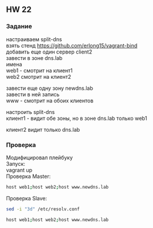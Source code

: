 ## HW 22  

### Задание

настраиваем split-dns  
взять стенд https://github.com/erlong15/vagrant-bind  
добавить еще один сервер client2  
завести в зоне dns.lab  
имена  
web1 - смотрит на клиент1  
web2 смотрит на клиент2  

завести еще одну зону newdns.lab  
завести в ней запись  
www - смотрит на обоих клиентов  

настроить split-dns  
клиент1 - видит обе зоны, но в зоне dns.lab только web1  

клиент2 видит только dns.lab  

### Проверка
Модифицировал плейбуку  
Запуск:  
vagrant up  
Проверка Master:   
```Bash
host web1;host web2;host www.newdns.lab
```
Проверка Slave:  
```bash
sed -i "3d" /etc/resolv.conf 

host web1;host web2;host www.newdns.lab
```
